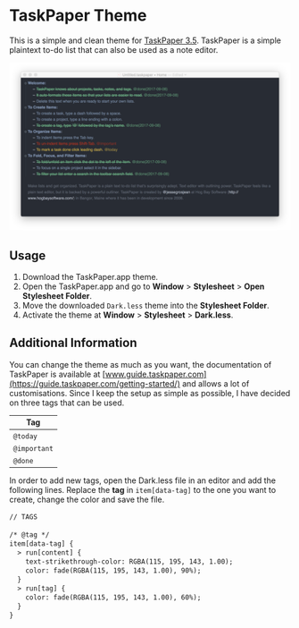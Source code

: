 # TaskPaper Theme

This is a simple and clean theme for [TaskPaper 3.5](https://www.taskpaper.com). TaskPaper is a simple plaintext to-do list that can also be used as a note editor.

![Logo](screenshot.png "Logo")

## Usage

1. Download the TaskPaper.app theme.
2. Open the TaskPaper.app and go to **Window** > **Stylesheet** > **Open Stylesheet Folder**.
3. Move the downloaded `Dark.less` theme into the **Stylesheet Folder**.
4. Activate the theme at **Window** > **Stylesheet** > **Dark.less**.

## Additional Information

You can change the theme as much as you want, the documentation of TaskPaper is available at [www.guide.taskpaper.com](https://guide.taskpaper.com/getting-started/) and allows a lot of customisations. Since I keep the setup as simple as possible, I have decided on three tags that can be used.

| Tag |
| --- |
| `@today` |
| `@important` |
| `@done` |

In order to add new tags, open the Dark.less file in an editor and add the following lines. Replace the **tag** in `item[data-tag]` to the one you want to create, change the color and save the file.

```less
// TAGS

/* @tag */
item[data-tag] {
  > run[content] {
    text-strikethrough-color: RGBA(115, 195, 143, 1.00);
    color: fade(RGBA(115, 195, 143, 1.00), 90%);
  }
  > run[tag] {
    color: fade(RGBA(115, 195, 143, 1.00), 60%);
  }
}
```
